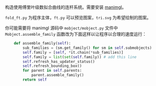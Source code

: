 构造使用傅里叶级数拟合曲线的连杆系统。需要安装 [manimgl](github.com/3b1b/manim)。

`fold_ft.py` 为程序主体，`ft.py` 可以预览图案，`tri.svg` 为希望绘制的图案。

你可能需要将 manimgl 源码中 `mobject/mobject.py` 文件中 `Mobject.assemble_family` 函数改为下面这样以让程序以合理的速度运行：
```python
    def assemble_family(self):
        sub_families = (sm.get_family() for sm in self.submobjects)
        self.family = [self, *it.chain(*sub_families)]
        self.family = list(set(self.family)) # add this line
        self.refresh_has_updater_status()
        self.refresh_bounding_box()
        for parent in self.parents:
            parent.assemble_family()
        return self
```

